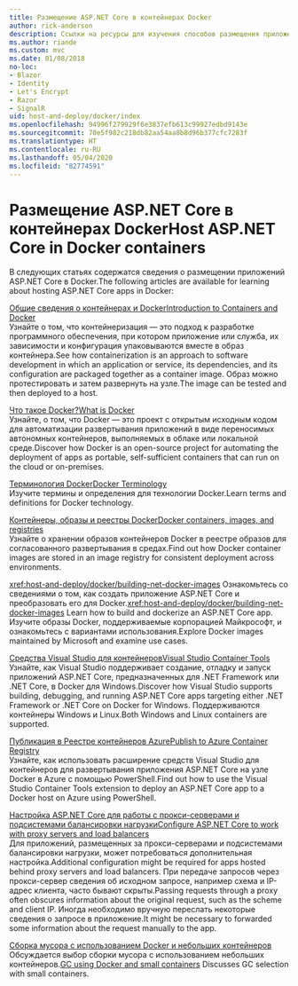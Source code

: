 ```yaml
---
title: Размещение ASP.NET Core в контейнерах Docker
author: rick-anderson
description: Ссылки на ресурсы для изучения способов размещения приложений ASP.NET Core в контейнерах Docker.
ms.author: riande
ms.custom: mvc
ms.date: 01/08/2018
no-loc:
- Blazor
- Identity
- Let's Encrypt
- Razor
- SignalR
uid: host-and-deploy/docker/index
ms.openlocfilehash: 94996f279929f6e3837efb613c99927edbd9143e
ms.sourcegitcommit: 70e5f982c218db82aa54aa8b8d96b377cfc7283f
ms.translationtype: HT
ms.contentlocale: ru-RU
ms.lasthandoff: 05/04/2020
ms.locfileid: "82774591"
---
```

# <a name="host-aspnet-core-in-docker-containers"></a><span data-ttu-id="fdbd2-103">Размещение ASP.NET Core в контейнерах Docker</span><span class="sxs-lookup"><span data-stu-id="fdbd2-103">Host ASP.NET Core in Docker containers</span></span>

<span data-ttu-id="fdbd2-104">В следующих статьях содержатся сведения о размещении приложений ASP.NET Core в Docker.</span><span class="sxs-lookup"><span data-stu-id="fdbd2-104">The following articles are available for learning about hosting ASP.NET Core apps in Docker:</span></span>

[<span data-ttu-id="fdbd2-105">Общие сведения о контейнерах и Docker</span><span class="sxs-lookup"><span data-stu-id="fdbd2-105">Introduction to Containers and Docker</span></span>](/dotnet/standard/microservices-architecture/container-docker-introduction/index)  
<span data-ttu-id="fdbd2-106">Узнайте о том, что контейнеризация — это подход к разработке программного обеспечения, при котором приложение или служба, их зависимости и конфигурация упаковываются вместе в образ контейнера.</span><span class="sxs-lookup"><span data-stu-id="fdbd2-106">See how containerization is an approach to software development in which an application or service, its dependencies, and its configuration are packaged together as a container image.</span></span> <span data-ttu-id="fdbd2-107">Образ можно протестировать и затем развернуть на узле.</span><span class="sxs-lookup"><span data-stu-id="fdbd2-107">The image can be tested and then deployed to a host.</span></span>

[<span data-ttu-id="fdbd2-108">Что такое Docker?</span><span class="sxs-lookup"><span data-stu-id="fdbd2-108">What is Docker</span></span>](/dotnet/standard/microservices-architecture/container-docker-introduction/docker-defined)  
<span data-ttu-id="fdbd2-109">Узнайте, о том, что Docker — это проект с открытым исходным кодом для автоматизации развертывания приложений в виде переносимых автономных контейнеров, выполняемых в облаке или локальной среде.</span><span class="sxs-lookup"><span data-stu-id="fdbd2-109">Discover how Docker is an open-source project for automating the deployment of apps as portable, self-sufficient containers that can run on the cloud or on-premises.</span></span>

[<span data-ttu-id="fdbd2-110">Терминология Docker</span><span class="sxs-lookup"><span data-stu-id="fdbd2-110">Docker Terminology</span></span>](/dotnet/standard/microservices-architecture/container-docker-introduction/docker-terminology)  
<span data-ttu-id="fdbd2-111">Изучите термины и определения для технологии Docker.</span><span class="sxs-lookup"><span data-stu-id="fdbd2-111">Learn terms and definitions for Docker technology.</span></span>

[<span data-ttu-id="fdbd2-112">Контейнеры, образы и реестры Docker</span><span class="sxs-lookup"><span data-stu-id="fdbd2-112">Docker containers, images, and registries</span></span>](/dotnet/standard/microservices-architecture/container-docker-introduction/docker-containers-images-registries)  
<span data-ttu-id="fdbd2-113">Узнайте о хранении образов контейнеров Docker в реестре образов для согласованного развертывания в средах.</span><span class="sxs-lookup"><span data-stu-id="fdbd2-113">Find out how Docker container images are stored in an image registry for consistent deployment across environments.</span></span>

<span data-ttu-id="fdbd2-114"><xref:host-and-deploy/docker/building-net-docker-images> Ознакомьтесь со сведениями о том, как создать приложение ASP.NET Core и преобразовать его для Docker.</span><span class="sxs-lookup"><span data-stu-id="fdbd2-114"><xref:host-and-deploy/docker/building-net-docker-images> Learn how to build and dockerize an ASP.NET Core app.</span></span> <span data-ttu-id="fdbd2-115">Изучите образы Docker, поддерживаемые корпорацией Майкрософт, и ознакомьтесь с вариантами использования.</span><span class="sxs-lookup"><span data-stu-id="fdbd2-115">Explore Docker images maintained by Microsoft and examine use cases.</span></span>

[<span data-ttu-id="fdbd2-116">Средства Visual Studio для контейнеров</span><span class="sxs-lookup"><span data-stu-id="fdbd2-116">Visual Studio Container Tools</span></span>](xref:host-and-deploy/docker/visual-studio-tools-for-docker)  
<span data-ttu-id="fdbd2-117">Узнайте, как Visual Studio поддерживает создание, отладку и запуск приложений ASP.NET Core, предназначенных для .NET Framework или .NET Core, в Docker для Windows.</span><span class="sxs-lookup"><span data-stu-id="fdbd2-117">Discover how Visual Studio supports building, debugging, and running ASP.NET Core apps targeting either .NET Framework or .NET Core on Docker for Windows.</span></span> <span data-ttu-id="fdbd2-118">Поддерживаются контейнеры Windows и Linux.</span><span class="sxs-lookup"><span data-stu-id="fdbd2-118">Both Windows and Linux containers are supported.</span></span>

[<span data-ttu-id="fdbd2-119">Публикация в Реестре контейнеров Azure</span><span class="sxs-lookup"><span data-stu-id="fdbd2-119">Publish to Azure Container Registry</span></span>](/azure/vs-azure-tools-docker-hosting-web-apps-in-docker)  
<span data-ttu-id="fdbd2-120">Узнайте, как использовать расширение средств Visual Studio для контейнеров для развертывания приложения ASP.NET Core на узле Docker в Azure с помощью PowerShell.</span><span class="sxs-lookup"><span data-stu-id="fdbd2-120">Find out how to use the Visual Studio Container Tools extension to deploy an ASP.NET Core app to a Docker host on Azure using PowerShell.</span></span>

[<span data-ttu-id="fdbd2-121">Настройка ASP.NET Core для работы с прокси-серверами и подсистемами балансировки нагрузки</span><span class="sxs-lookup"><span data-stu-id="fdbd2-121">Configure ASP.NET Core to work with proxy servers and load balancers</span></span>](xref:host-and-deploy/proxy-load-balancer)  
<span data-ttu-id="fdbd2-122">Для приложений, размещенных за прокси-серверами и подсистемами балансировки нагрузки, может потребоваться дополнительная настройка.</span><span class="sxs-lookup"><span data-stu-id="fdbd2-122">Additional configuration might be required for apps hosted behind proxy servers and load balancers.</span></span> <span data-ttu-id="fdbd2-123">При передаче запросов через прокси-сервер сведения об исходном запросе, например схема и IP-адрес клиента, часто бывают скрыты.</span><span class="sxs-lookup"><span data-stu-id="fdbd2-123">Passing requests through a proxy often obscures information about the original request, such as the scheme and client IP.</span></span> <span data-ttu-id="fdbd2-124">Иногда необходимо вручную переслать некоторые сведения о запросе в приложение.</span><span class="sxs-lookup"><span data-stu-id="fdbd2-124">It might be necessary to forwarded some information about the request manually to the app.</span></span>

<span data-ttu-id="fdbd2-125">[Сборка мусора с использованием Docker и небольших контейнеров](xref:performance/memory#sc) Обсуждается выбор сборки мусора с использованием небольших контейнеров.</span><span class="sxs-lookup"><span data-stu-id="fdbd2-125">[GC using Docker and small containers](xref:performance/memory#sc) Discusses GC selection with small containers.</span></span>
